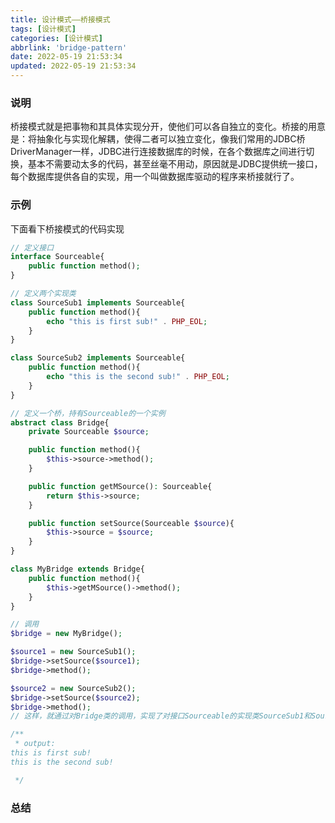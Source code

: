 ```yaml
---
title: 设计模式——桥接模式
tags: [设计模式]
categories: [设计模式]
abbrlink: 'bridge-pattern'
date: 2022-05-19 21:53:34
updated: 2022-05-19 21:53:34
---
```



### 说明
  桥接模式就是把事物和其具体实现分开，使他们可以各自独立的变化。桥接的用意是：将抽象化与实现化解耦，使得二者可以独立变化，像我们常用的JDBC桥DriverManager一样，JDBC进行连接数据库的时候，在各个数据库之间进行切换，基本不需要动太多的代码，甚至丝毫不用动，原因就是JDBC提供统一接口，每个数据库提供各自的实现，用一个叫做数据库驱动的程序来桥接就行了。
  
### 示例
下面看下桥接模式的代码实现

```php
// 定义接口
interface Sourceable{
    public function method();
}

// 定义两个实现类
class SourceSub1 implements Sourceable{
    public function method(){
        echo "this is first sub!" . PHP_EOL;
    }
}

class SourceSub2 implements Sourceable{
    public function method(){
        echo "this is the second sub!" . PHP_EOL;
    }
}

// 定义一个桥，持有Sourceable的一个实例
abstract class Bridge{
    private Sourceable $source;

    public function method(){
        $this->source->method();
    }

    public function getMSource(): Sourceable{
        return $this->source;
    }

    public function setSource(Sourceable $source){
        $this->source = $source;
    }
}

class MyBridge extends Bridge{
    public function method(){
        $this->getMSource()->method();
    }
}

// 调用
$bridge = new MyBridge();

$source1 = new SourceSub1();
$bridge->setSource($source1);
$bridge->method();

$source2 = new SourceSub2();
$bridge->setSource($source2);
$bridge->method();
// 这样，就通过对Bridge类的调用，实现了对接口Sourceable的实现类SourceSub1和SourceSub2的调用。

/**
 * output:
this is first sub!
this is the second sub!

 */

```

### 总结

